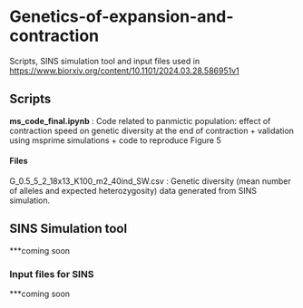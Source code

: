# Genetics-of-expansion-and-contraction
Scripts, SINS simulation tool and input files used in https://www.biorxiv.org/content/10.1101/2024.03.28.586951v1


## Scripts
**ms_code_final.ipynb** : Code related to panmictic population: effect of contraction speed on genetic diversity at the end of contraction + validation using msprime simulations + code to reproduce Figure 5 

#### Files
G_0.5_5_2_18x13_K100_m2_40ind_SW.csv : Genetic diversity (mean number of alleles and expected heterozygosity) data generated from SINS simulation.

## SINS Simulation tool
***coming soon

### Input files for SINS
***coming soon

